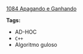 [1084 Apagando e Ganhando](https://www.urionlinejudge.com.br/judge/pt/problems/view/1084)

**Tags:**
- AD-HOC
- `C++`
- Algoritmo guloso